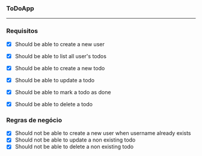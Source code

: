 ### ToDoApp

---

### Requisitos

- [X] Should be able to create a new user
- [X] Should be able to list all user's todos
- [X] Should be able to create a new todo
- [X] Should be able to update a todo
- [X] Should be able to mark a todo as done
- [X] Should be able to delete a todo



### Regras de negócio

- [X] Should not be able to create a new user when username already exists
- [X] Should not be able to update a non existing todo
- [X] Should not be able to delete a non existing todo